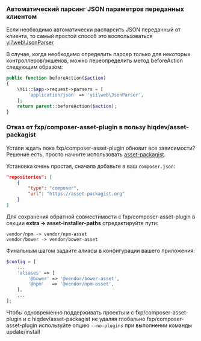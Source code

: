 ### Автоматический парсинг JSON параметров переданных клиентом

Если необходимо автоматически распарсить JSON переданный от клиента, то самый простой способ это воспользоваться [yii\web\JsonParser](http://www.yiiframework.com/doc-2.0/yii-web-jsonparser.html)


В случае, когда необходимо определить парсер только для некоторых контроллеров/экшенов, можно переопределить метод beforeAction следующим образом:

```php
public function beforeAction($action)
{
    \Yii::$app->request->parsers = [
        'application/json' => 'yii\web\JsonParser',
    ];
    return parent::beforeAction($action);
}
```


### Отказ от fxp/composer-asset-plugin в пользу hiqdev/asset-packagist

Устали ждать пока fxp/composer-asset-plugin обновит все зависимости? Решение есть, просто начните использовать [asset-packagist](https://asset-packagist.org/).

Установка очень простая, сначала добавьте в ваш ```composer.json```:
```json
"repositories": [
    {
        "type": "composer",
        "url": "https://asset-packagist.org"
    }
]
```

Для сохранения обратной совместимости с fxp/composer-asset-plugin в секции **extra -> asset-installer-paths** отредактируйте пути:
```
vendor/npm -> vendor/npm-asset
vendor/bower -> vendor/bower-asset
```

Финальным шагом задайте алиасы в конфигурации вашего приложения:
```php
$config = [
    ...
    'aliases' => [
        '@bower' => '@vendor/bower-asset',
        '@npm'   => '@vendor/npm-asset',
    ],
    ...
];
```

Чтобы одновременно поддерживать проекты и с fxp/composer-asset-plugin и с hiqdev/asset-packagist не удаляя глобально fxp/composer-asset-plugin используйте опцию ```--no-plugins``` при выполнении команды update/install
